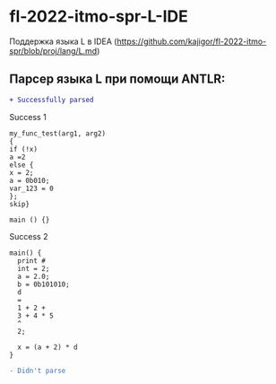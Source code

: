 # fl-2022-itmo-spr-L-IDE
Поддержка языка L в IDEA (https://github.com/kajigor/fl-2022-itmo-spr/blob/proj/lang/L.md)

## Парсер языка L при помощи ANTLR:
```diff
+ Successfully parsed
```

Success 1
```
my_func_test(arg1, arg2) 
{
if (!x) 
a =2
else {
x = 2;
a = 0b010;
var_123 = 0
};
skip}

main () {}
```
Success 2
```
main() {
  print # 
  int = 2;
  a = 2.0;
  b = 0b101010;
  d 
  =
  1 + 2 + 
  3 + 4 * 5 
  ^
  2;
  
  x = (a + 2) * d 
}
```


```diff
- Didn't parse
```
